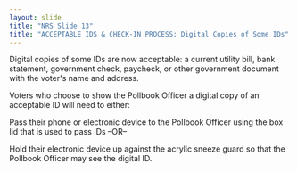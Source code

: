 ```yaml
---
layout: slide
title: "NRS Slide 13"
title: "ACCEPTABLE IDS & CHECK-IN PROCESS: Digital Copies of Some IDs"
---
```


Digital copies of some IDs are now acceptable: a current utility bill, bank statement, government check, paycheck, or other government document with the voter's name and address.

Voters who choose to show the Pollbook Officer a digital copy of an acceptable ID will need to either:

Pass their phone or electronic device to the Pollbook Officer using the box lid that is used to pass IDs
 –OR–

Hold their electronic device up against the acrylic sneeze guard so that the Pollbook Officer may see the digital ID.
